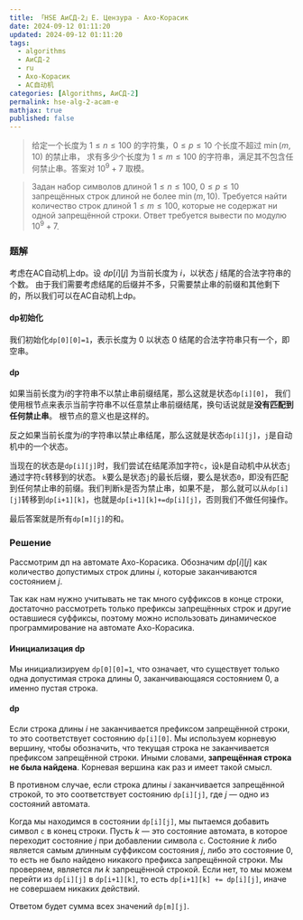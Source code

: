 ```yaml
---
title: 「HSE АиСД-2」E. Цензура - Ахо-Корасик
date: 2024-09-12 01:11:20
updated: 2024-09-12 01:11:20
tags:
  - algorithms
  - АиСД-2
  - ru
  - Ахо-Корасик
  - AC自动机
categories: [Algorithms, АиСД-2]
permalink: hse-alg-2-acam-e
mathjax: true
published: false
---
```


> 给定一个长度为 $1\leq n\leq 100$ 的字符集，$0 \leq p \leq 10$ 个长度不超过 $\min(m,10)$ 的禁止串，
> 求有多少个长度为 $1\leq m\leq 100$ 
的字符串，满足其不包含任何禁止串。答案对 $10^9+7$ 取模。

> Задан набор символов длиной $1 \leq n \leq 100$,
>  $0 \leq p \leq 10$ запрещённых строк длиной не более $\min(m,10)$.  Требуется найти количество строк длиной $1 \leq m \leq 100$, 
>  которые не содержат ни одной запрещённой строки. 
> Ответ требуется вывести по модулю $10^9 + 7$.

<!--more-->

### 题解

考虑在AC自动机上dp。设 $dp[i][j]$ 为当前长度为 $i$，以状态 $j$ 结尾的合法字符串的个数。
由于我们需要考虑结尾的后缀并不多，只需要禁止串的前缀和其他剩下的，所以我们可以在AC自动机上dp。

#### dp初始化

我们初始化`dp[0][0]=1`，表示长度为 $0$ 以状态 $0$ 结尾的合法字符串只有一个，即空串。

#### dp

如果当前长度为$i$的字符串不以禁止串前缀结尾，那么这就是状态`dp[i][0]`，
我们使用根节点来表示当前字符串不以任意禁止串前缀结尾，换句话说就是**没有匹配到任何禁止串**。
根节点的意义也是这样的。

反之如果当前长度为$i$的字符串以禁止串结尾，那么这就是状态`dp[i][j]`，`j`是自动机中的一个状态。

当现在的状态是`dp[i][j]`时，我们尝试在结尾添加字符`c`，设`k`是自动机中从状态`j`通过字符`c`转移到的状态。
`k`要么是状态`j`的最长后缀，要么是状态`0`，即没有匹配到任何禁止串的前缀。我们判断`k`是否为禁止串，如果不是，
那么就可以从`dp[i][j]`转移到`dp[i+1][k]`，也就是`dp[i+1][k]+=dp[i][j]`，否则我们不做任何操作。

最后答案就是所有`dp[m][j]`的和。

### Решение

Рассмотрим дп на автомате Ахо-Корасика. Обозначим $dp[i][j]$ как количество допустимых строк длины $i$, 
которые заканчиваются состоянием $j$.

Так как нам нужно учитывать не так много суффиксов в конце строки, 
достаточно рассмотреть только префиксы запрещённых строк и другие оставшиеся суффиксы, 
поэтому можно использовать динамическое программирование на автомате Ахо-Корасика.

#### Инициализация dp

Мы инициализируем `dp[0][0]=1`, что означает,
что существует только одна допустимая строка длины $0$, 
заканчивающаяся состоянием $0$, а именно пустая строка.

#### dp

Если строка длины $i$ не заканчивается префиксом запрещённой строки, 
то это соответствует состоянию `dp[i][0]`. Мы используем корневую вершину, 
чтобы обозначить, что текущая строка не заканчивается префиксом запрещённой строки. 
Иными словами, **запрещённая строка не была найдена**. 
Корневая вершина как раз и имеет такой смысл.

В противном случае, если строка длины $i$ заканчивается запрещённой строкой, 
то это соответствует состоянию `dp[i][j]`, где $j$ — одно из состояний автомата.

Когда мы находимся в состоянии `dp[i][j]`, мы пытаемся добавить символ `c` в конец строки. 
Пусть $k$ — это состояние автомата, в которое переходит состояние $j$ при добавлении символа `c`. 
Состояние $k$ либо является самым длинным суффиксом состояния $j$, либо это состояние $0$, 
то есть не было найдено никакого префикса запрещённой строки. 
Мы проверяем, является ли $k$ запрещённой строкой. Если нет, то мы можем перейти из `dp[i][j]` в `dp[i+1][k]`, 
то есть `dp[i+1][k] += dp[i][j]`, иначе не совершаем никаких действий.

Ответом будет сумма всех значений `dp[m][j]`.

